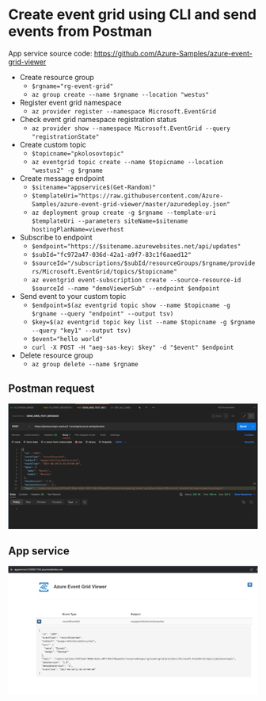 ﻿# Create event grid using CLI and send events from Postman

App service source code: https://github.com/Azure-Samples/azure-event-grid-viewer

- Create resource group
    - `$rgname="rg-event-grid"`
    - `az group create --name $rgname --location "westus"`
- Register event grid namespace
    - `az provider register --namespace Microsoft.EventGrid`
- Check event grid namespace registration status
    - `az provider show --namespace Microsoft.EventGrid --query "registrationState"`
- Create custom topic
    - `$topicname="pkolosovtopic"`
    - `az eventgrid topic create --name $topicname --location "westus2" -g $rgname`
- Create message endpoint
    - `$sitename="appservice$(Get-Random)"`
    - `$templateUri="https://raw.githubusercontent.com/Azure-Samples/azure-event-grid-viewer/master/azuredeploy.json"`
    - `az deployment group create -g $rgname --template-uri $templateUri --parameters siteName=$sitename hostingPlanName=viewerhost`
- Subscribe to endpoint
    - `$endpoint="https://$sitename.azurewebsites.net/api/updates"`
    - `$subId="fc972a47-036d-42a1-a9f7-83c1f6aaed12"`
    - `$sourceId="/subscriptions/$subId/resourceGroups/$rgname/providers/Microsoft.EventGrid/topics/$topicname"`
    - `az eventgrid event-subscription create --source-resource-id $sourceId --name "demoViewerSub" --endpoint $endpoint`
- Send event to your custom topic
    - `$endpoint=$(az eventgrid topic show --name $topicname -g $rgname --query "endpoint" --output tsv)`
    - `$key=$(az eventgrid topic key list --name $topicname -g $rgname --query "key1" --output tsv)`
    - `$event="hello world"`
    - `curl -X POST -H "aeg-sas-key: $key" -d "$event" $endpoint`
- Delete resource group
    - `az group delete --name $rgname`

## Postman request

![postman_request](./event_grid/01_event_grid_postman.PNG)

## App service

![app_service](./event_grid/02_event_grid_receiver.PNG)